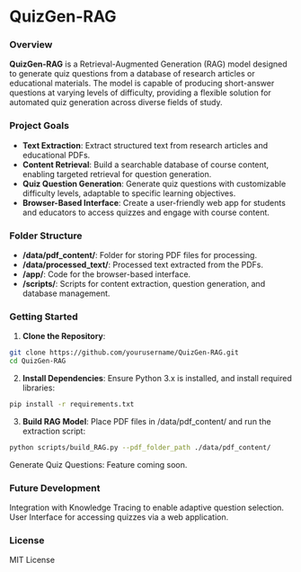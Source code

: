 # QuizGen-RAG


### Overview
**QuizGen-RAG** is a Retrieval-Augmented Generation (RAG) model designed to generate quiz questions from a database of research articles or educational materials. The model is capable of producing short-answer questions at varying levels of difficulty, providing a flexible solution for automated quiz generation across diverse fields of study.

### Project Goals
- **Text Extraction**: Extract structured text from research articles and educational PDFs.
- **Content Retrieval**: Build a searchable database of course content, enabling targeted retrieval for question generation.
- **Quiz Question Generation**: Generate quiz questions with customizable difficulty levels, adaptable to specific learning objectives.
- **Browser-Based Interface**: Create a user-friendly web app for students and educators to access quizzes and engage with course content.

### Folder Structure
- **/data/pdf_content/**: Folder for storing PDF files for processing.
- **/data/processed_text/**: Processed text extracted from the PDFs.
- **/app/**: Code for the browser-based interface.
- **/scripts/**: Scripts for content extraction, question generation, and database management.

### Getting Started
1. **Clone the Repository**:
```bash
git clone https://github.com/yourusername/QuizGen-RAG.git
cd QuizGen-RAG
```
2. **Install Dependencies**: Ensure Python 3.x is installed, and install required libraries:
```bash
pip install -r requirements.txt
```
3. **Build RAG Model**: Place PDF files in /data/pdf_content/ and run the 
   extraction 
   script:
```bash
python scripts/build_RAG.py --pdf_folder_path ./data/pdf_content/ 
```

Generate Quiz Questions: Feature coming soon.

### Future Development
Integration with Knowledge Tracing to enable adaptive question selection.
User Interface for accessing quizzes via a web application.

### License

MIT License

